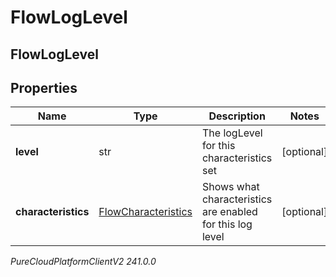 # FlowLogLevel

## FlowLogLevel

## Properties

|Name | Type | Description | Notes|
|------------ | ------------- | ------------- | -------------|
| **level** | str | The logLevel for this characteristics set | [optional] |
| **characteristics** | [FlowCharacteristics](FlowCharacteristics) | Shows what characteristics are enabled for this log level | [optional] |



_PureCloudPlatformClientV2 241.0.0_

